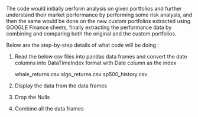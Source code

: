 The code would initially perform analysis on given portfolios and further understand their market performance by performing some risk analysis, and then the same would be done on the new custom portfolios extracted using GOOGLE Finance sheets, finally extracting the performance data by combining and comparing both the original and the custom portfolios.

Below are the step-by-step details of what code will be doing :

1. Read the below csv files into pandas data frames and convert the date columns into DataTimeIndex format with Date column as the index 
  
   whale_returns.csv
   algo_returns.csv
   sp500_history.csv

2. Display the data from the data frames
3. Drop the Nulls 
4. Combine all the data frames


